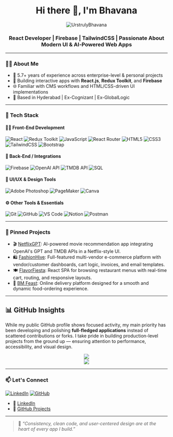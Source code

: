 <h1 align="center">Hi there 👋, I'm Bhavana</h1>

<p align="center">
  <img src="https://komarev.com/ghpvc/?username=UrstrulyBhavana&label=Profile%20views&color=0e75b6&style=flat" alt="UrstrulyBhavana" />
</p>

<h3 align="center">React Developer | Firebase | TailwindCSS | Passionate About Modern UI & AI‑Powered Web Apps</h3>

---

### 👩‍💻 About Me

- 🧠 5.7+ years of experience across enterprise-level & personal projects
- 🔨 Building interactive apps with **React.js**, **Redux Toolkit**, and **Firebase**
- 🌐 Familiar with CMS workflows and HTML/CSS-driven UI implementations
- 📍 Based in Hyderabad | Ex-Cognizant | Ex-GlobalLogic

---

### 🧩 Tech Stack

#### 👩‍💻 Front-End Development

![React](https://img.shields.io/badge/-React-61DAFB?style=flat&logo=react&logoColor=black)
![Redux Toolkit](https://img.shields.io/badge/-Redux_Toolkit-764ABC?style=flat&logo=redux&logoColor=white)
![JavaScript](https://img.shields.io/badge/-JavaScript-F7DF1E?style=flat&logo=javascript&logoColor=black)
![React Router](https://img.shields.io/badge/-React_Router-CA4245?style=flat&logo=reactrouter&logoColor=white)
![HTML5](https://img.shields.io/badge/-HTML5-E34F26?style=flat&logo=html5&logoColor=white)
![CSS3](https://img.shields.io/badge/-CSS3-1572B6?style=flat&logo=css3&logoColor=white)
![TailwindCSS](https://img.shields.io/badge/-TailwindCSS-38B2AC?style=flat&logo=tailwind-css&logoColor=white)
![Bootstrap](https://img.shields.io/badge/-Bootstrap-563D7C?style=flat&logo=bootstrap&logoColor=white)


#### 🔌 Back-End / Integrations
![Firebase](https://img.shields.io/badge/-Firebase-FFCA28?style=flat&logo=firebase&logoColor=black)
![OpenAI API](https://img.shields.io/badge/-OpenAI-412991?style=flat&logo=openai&logoColor=white)
![TMDB API](https://img.shields.io/badge/-TMDB_API-01B4E4?style=flat)
![SQL](https://img.shields.io/badge/-SQL-4479A1?style=flat&logo=sqlite&logoColor=white)


#### 🎨 UI/UX & Design Tools
![Adobe Photoshop](https://img.shields.io/badge/-Adobe%20Photoshop-31A8FF?style=flat&logo=adobe-photoshop&logoColor=white)
![PageMaker](https://img.shields.io/badge/-Adobe%20PageMaker-FF0000?style=flat&logo=adobe&logoColor=white)
![Canva](https://img.shields.io/badge/-Canva-00C4CC?style=flat&logo=canva&logoColor=white)


#### ⚙️ Other Tools & Essentials
![Git](https://img.shields.io/badge/-Git-F05032?style=flat&logo=git&logoColor=white)
![GitHub](https://img.shields.io/badge/-GitHub-181717?style=flat&logo=github&logoColor=white)
![VS Code](https://img.shields.io/badge/-VS%20Code-007ACC?style=flat&logo=visual-studio-code&logoColor=white)
![Notion](https://img.shields.io/badge/-Notion-000000?style=flat&logo=notion&logoColor=white)
![Postman](https://img.shields.io/badge/-Postman-FF6C37?style=flat&logo=postman&logoColor=white)


---

### 📌 Pinned Projects

- 🎬 [NetflixGPT](https://github.com/UrstrulyBhavana/Netflix-UI-with-OpenAI-GPT-Powered-Recommendations): AI-powered movie recommendation app integrating OpenAI's GPT and TMDB APIs in a Netflix-style UI.
- 🛍️ [FashionHive](https://github.com/UrstrulyBhavana/FashionHive-Modern-Fashion-E-Commerce-Web-App): Full-featured multi-vendor e-commerce platform with vendor/customer dashboards, cart logic, invoices, and email templates.
- 🍽️ [FlavorFiesta](https://github.com/UrstrulyBhavana/FlavorFiesta-Food-Ordering-App): React SPA for browsing restaurant menus with real-time cart, routing, and responsive layouts.
- 🥗 [BM Feast](https://github.com/UrstrulyBhavana/BM-Feast-Online-Delivery-App): Online delivery platform designed for a smooth and dynamic food-ordering experience.
---

## 📊 GitHub Insights

While my public GitHub profile shows focused activity, my main priority has been developing and polishing **full-fledged applications** instead of scattered contributions or forks. I take pride in building production-level projects from the ground up — ensuring attention to performance, accessibility, and visual design.

<p align="center">
  <img src="https://github-readme-stats.vercel.app/api?username=UrstrulyBhavana&show_icons=true&theme=react&count_private=true" />
  <br/>
  <img src="https://github-readme-stats.vercel.app/api/top-langs/?username=UrstrulyBhavana&layout=compact&theme=react" />
</p>

---

### 📫 Let's Connect

[![LinkedIn](https://img.shields.io/badge/LinkedIn-blue?style=flat&logo=linkedin)](https://www.linkedin.com/in/bhavana-bm/)
[![GitHub](https://img.shields.io/badge/GitHub-181717?style=flat&logo=github&logoColor=white)](https://github.com/UrstrulyBhavana)
- 💼 [LinkedIn](https://www.linkedin.com/in/bhavana-bm/)
- 📁 [GitHub Projects](https://github.com/UrstrulyBhavana?tab=repositories)

---

> 💬 *“Consistency, clean code, and user-centered design are at the heart of every app I build.”*
> 
